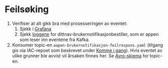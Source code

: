 # Feilsøking

1. Verifiser at alt gikk bra med prosesseringen av eventet:
    1. Sjekk i [Grafana](metrics.md)
    2. Sjekk [loggene](https://logs.adeo.no/goto/1ebde483398205cd39b21e08c882fce1) for dittnav-brukernotifikasjonbestiller, som er appen som leser inn eventene fra Kafka.
2. Konsumer topic-en `aapen-brukernotifikasjon-feilrespons.yaml` (tilgang gis via IAC-repoet som beskrevet under [Komme i gang](./komme_i_gang.md)). Hvis eventet av ulike grunner ble avvist vil årsaken finnes her. Se [Avro-skjema](https://github.com/navikt/brukernotifikasjon-schemas/blob/main/src/main/avro/feilrespons.avsc) 
for topic-en. 
